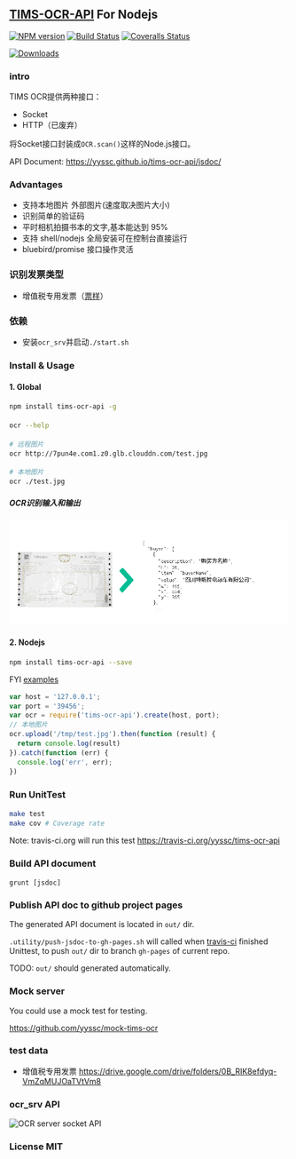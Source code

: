 ## [TIMS-OCR-API](http://www.tchzt.com/) For Nodejs

[![NPM version][npm-image]][npm-url] [![Build Status][travis-image]][travis-url] [![Coveralls Status][coveralls-image]][coveralls-url]

[![Downloads][downloads-image]][npm-url]

### intro

TIMS OCR提供两种接口：

- Socket
- HTTP（已废弃）

将Socket接口封装成`OCR.scan()`这样的Node.js接口。

API Document: https://yyssc.github.io/tims-ocr-api/jsdoc/

### Advantages

-  支持本地图片 外部图片(速度取决图片大小)
-  识别简单的验证码
-  平时相机拍摄书本的文字,基本能达到 95%
-  支持 shell/nodejs 全局安装可在控制台直接运行
-  bluebird/promise 接口操作灵活

### 识别发票类型

- 增值税专用发票（[票样](examples/sample.jpg)）

### 依赖

- 安装`ocr_srv`并启动`./start.sh`

### Install & Usage

#### 1. Global

```sh
npm install tims-ocr-api -g

ocr --help

# 远程图片
ocr http://7pun4e.com1.z0.glb.clouddn.com/test.jpg

# 本地图片
ocr ./test.jpg
```

##### OCR识别输入和输出

![ocr example](examples/ocrdocument.png)

#### 2. Nodejs

```sh
npm install tims-ocr-api --save
```

FYI [examples](https://github.com/yyssc/tims-ocr-api/tree/master/examples)

```js
var host = '127.0.0.1';
var port = '39456';
var ocr = require('tims-ocr-api').create(host, port);
// 本地图片
ocr.upload('/tmp/test.jpg').then(function (result) {
  return console.log(result)
}).catch(function (err) {
  console.log('err', err);
})
```

### Run UnitTest

```sh
make test
make cov # Coverage rate
```

Note: travis-ci.org will run this test https://travis-ci.org/yyssc/tims-ocr-api

### Build API document

```
grunt [jsdoc]
```

### Publish API doc to github project pages

The generated API document is located in `out/` dir.

`.utility/push-jsdoc-to-gh-pages.sh` will called when [travis-ci](https://travis-ci.org/yyssc/tims-ocr-api) finished Unittest, to push `out/` dir to branch `gh-pages` of current repo.

TODO: `out/` should generated automatically.

### Mock server

You could use a mock test for testing.

https://github.com/yyssc/mock-tims-ocr

### test data

- 增值税专用发票 https://drive.google.com/drive/folders/0B_RIK8efdyq-VmZqMUJOaTVtVm8

### ocr_srv API

![OCR server socket API](https://docs.google.com/drawings/d/1opIHK52EyZV57f3TJeik-IxH2VLxLnRfSMvVLGpJtJs/pub?w=960&h=720)

### License MIT

[downloads-image]: http://img.shields.io/npm/dm/tims-ocr-api.svg

[npm-url]: https://npmjs.org/package/tims-ocr-api
[npm-image]: http://img.shields.io/npm/v/tims-ocr-api.svg

[travis-url]: https://travis-ci.org/yyssc/tims-ocr-api
[travis-image]: https://travis-ci.org/yyssc/tims-ocr-api.svg?branch=master

[coveralls-url]: https://coveralls.io/r/yyssc/tims-ocr-api
[coveralls-image]:https://coveralls.io/repos/yyssc/tims-ocr-api/badge.svg?branch=master&service=github
